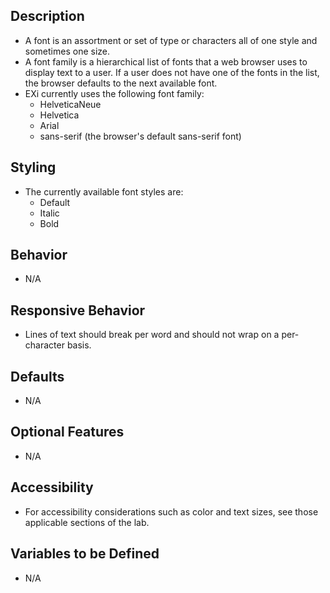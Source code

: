 ## Description
- A font is an assortment or set of type or characters all of one style and sometimes one size.
- A font family is a hierarchical list of fonts that a web browser uses to display text to a user. If a user does not have one of the fonts in the list, the browser defaults to the next available font.
- EXi currently uses the following font family:
  - HelveticaNeue
  - Helvetica
  - Arial
  - sans-serif (the browser's default sans-serif font)

## Styling
- The currently available font styles are:
  - Default
  - Italic
  - Bold

## Behavior
- N/A

## Responsive Behavior
- Lines of text should break per word and should not wrap on a per-character basis.

## Defaults
- N/A

## Optional Features
- N/A

## Accessibility
- For accessibility considerations such as color and text sizes, see those applicable sections of the lab.

## Variables to be Defined
- N/A